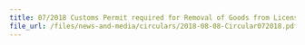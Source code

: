 ```yaml
---
title: 07/2018 Customs Permit required for Removal of Goods from Licensed and Zero-GST Warehouses
file_url: /files/news-and-media/circulars/2018-08-08-Circular072018.pdf
---
```

